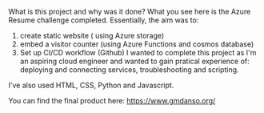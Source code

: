 What is this project and why was it done?
What you see here is the Azure Resume challenge completed. Essentially, the aim was to:
1) create static website ( using Azure storage)
2) embed a visitor counter (using Azure Functions and cosmos database)
3) Set up CI/CD workflow (Github)
I wanted to complete this project as I'm an aspiring cloud engineer and wanted to gain pratical experience of: deploying and connecting services, troubleshooting and scripting.

I've also used HTML, CSS, Python and Javascript.

You can find the final product here: https://www.gmdanso.org/
